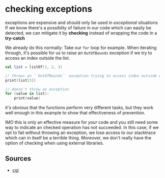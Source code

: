 # checking exceptions

exceptions are expensive and should only be used in *exceptional* situations
If we know there's a possiblity of failure in our code which can easily be detected, we can mitigate it by __checking__ instead of wrapping the code in a __try-catch__

We already do this normally:
Take our ``for`` loop for example. When iterating through, it's possible for us to raise an ``OutOfBounds`` exception if we try to access an index outside the list.

```Kotlin
val list = listOf(1, 2, 3)

// throws an ``OutOfBounds`` exception trying to access index outside of list
print(list[3])

// doesn't throw an exception
for (value in list):
    print(value)
```

it's obvious that the functions perform very different tasks, but they work well enough in this example to show that effectiveness of prevention.

IMO this is only an effective measure for *your* code and you still need some way to indicate an checked operation has not succeeded. In this case, if we opt to fail without throwing an exception, we lose access to our stacktrace which can in itself be a terrible thing. Moreover, we don't really have the option of checking when using external libraries.

## Sources

- [cgi](https://web.archive.org/web/20140430045330/http://c2.com/cgi-bin/wiki?CheckDontCatch)